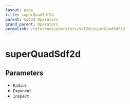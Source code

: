 ```yaml
---
layout: page
title: superQuadSdf2d
parent: Sdf2d Operators
grand_parent: Operators
permalink: /reference/operators/sdf2d/superQuadSdf2d
---
```


# superQuadSdf2d

## Parameters

* `Radius`
* `Exponent`
* `Inspect`
